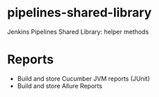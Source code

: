 # pipelines-shared-library

Jenkins Pipelines Shared Library: helper methods

# Reports

- Build and store Cucumber JVM reports (JUnit)
- Build and store Allure Reports 

